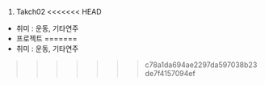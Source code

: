 1. Takch02
<<<<<<< HEAD

- 취미 : 운동, 기타연주
- 프로젝트
=======
- 취미 : 운동, 기타연주
>>>>>>> c78a1da694ae2297da597038b23de7f4157094ef
